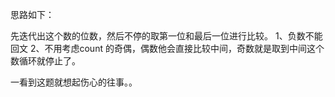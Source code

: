 思路如下：

先迭代出这个数的位数，然后不停的取第一位和最后一位进行比较。
1、负数不能回文
2、不用考虑count 的奇偶，偶数他会直接比较中间，奇数就是取到中间这个数循环就停止了。

一看到这题就想起伤心的往事。。